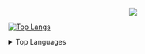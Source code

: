 <!--
### Hi there 👋
**iiiaann/iiiaann** is a ✨ _special_ ✨ repository because its `README.md` (this file) appears on your GitHub profile.

Here are some ideas to get you started:

- 🔭 I’m currently working on ...
- 🌱 I’m currently learning ...
- 👯 I’m looking to collaborate on ...
- 🤔 I’m looking for help with ...
- 💬 Ask me about ...
- 📫 How to reach me: ...
- 😄 Pronouns: ...
- ⚡ Fun fact: ...
-->

<p align="center">
  <img src="https://i.pinimg.com/originals/5b/d1/37/5bd1375eeed5e608ef9fe39fd00f1958.gif" />
</p>

[![Top Langs](https://github-readme-stats.vercel.app/api/top-langs/?username=iiiaann&layout=compact&theme=midnight-purple)](https://github.com/iiiaann/github-readme-stats)

<details>
  <summary>Top Languages</summary>
  
  [![Top Langs](https://github-readme-stats.vercel.app/api/top-langs/?username=iiiaann&layout=compact&theme=midnight-purple)](https://github.com/iiiaann/github-readme-stats)
</details>
